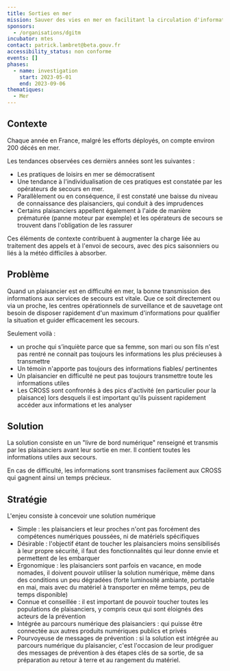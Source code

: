 ```yaml
---
title: Sorties en mer
mission: Sauver des vies en mer en facilitant la circulation d'information entre les plaisanciers, leurs proches et les services de secours
sponsors:
  - /organisations/dgitm
incubator: mtes
contact: patrick.lambret@beta.gouv.fr
accessibility_status: non conforme
events: []
phases:
  - name: investigation
    start: 2023-05-01
    end: 2023-09-06
thematiques:
  - Mer
---
```

## Contexte

Chaque année en France, malgré les efforts déployés, on compte environ 200 décés en mer.

Les tendances observées ces dernièrs années sont les suivantes :

* Les pratiques de loisirs en mer se démocratisent
* Une tendance à l'individualisation de ces pratiques est constatée par les opérateurs de secours en mer.
* Parallèlement ou en conséquence, il est constaté une baisse du niveau de connaissance des plaisanciers, qui conduit à des imprudences
* Certains plaisanciers appellent également à l'aide de manière prématurée (panne moteur par exemple) et les opérateurs de secours se trouvent dans l'obligation de les rassurer

Ces éléments de contexte contribuent à augmenter la charge liée au traitement des appels et à l'envoi de secours, avec des pics saisonniers ou liés à la météo difficiles à absorber.

## Problème

Quand un plaisancier est en difficulté en mer, la bonne transmission des informations aux services de secours est vitale. Que ce soit directement ou via un proche, les centres opérationnels de surveillance et de sauvetage ont besoin de disposer rapidement d'un maximum d'informations pour qualifier la situation et guider efficacement les secours.

Seulement voilà :

* un proche qui s’inquiète parce que sa femme, son mari ou son fils n'est pas rentré ne connait pas toujours les informations les plus précieuses à transmettre
* Un témoin n'apporte pas toujours des informations fiables/ pertinentes
* Un plaisancier en difficulté ne peut pas toujours transmettre toute les informations utiles
* Les CROSS sont confrontés à des pics d'activité (en particulier pour la plaisance) lors desquels il est important qu'ils puissent rapidement accéder aux informations et les analyser

## Solution

La solution consiste en un "livre de bord numérique" renseigné et transmis par les plaisanciers avant leur sortie en mer. Il contient toutes les informations utiles aux secours.

En cas de difficulté, les informations sont transmises facilement aux CROSS qui gagnent ainsi un temps précieux.

## Stratégie

L'enjeu consiste à concevoir une solution numérique

* Simple : les plaisanciers et leur proches n'ont pas forcément des compétences numériques poussées, ni de matériels spécifiques
* Désirable : l'objectif étant de toucher les plaisanciers moins sensibilisés à leur propre sécurité, il faut des fonctionnalités qui leur donne envie et permettent de les embarquer
* Ergonomique : les plaisanciers sont parfois en vacance, en mode nomades, il doivent pouvoir utiliser la solution numérique, même dans des conditions un peu dégradées (forte luminosité ambiante, portable en mai, mais avec du matériel à transporter en même temps, peu de temps disponible)
* Connue et conseillée : il est important de pouvoir toucher toutes les populations de plaisanciers, y compris ceux qui sont éloignés des acteurs de la prévention
* Intégrée au parcours numérique des plaisanciers : qui puisse être connectée aux autres produits numériques publics et privés
* Pourvoyeuse de messages de prévention : si la solution est intégrée au parcours numérique du plaisancier, c'est l'occasion de leur prodiguer des messages de prévention à des étapes clés de sa sortie, de sa préparation au retour à terre et au rangement du matériel.
